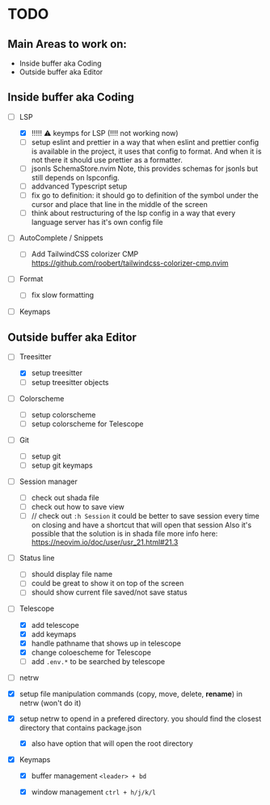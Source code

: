 # TODO

## Main Areas to work on:

- Inside buffer aka Coding
- Outside buffer aka Editor

## Inside buffer aka Coding

- [ ] LSP

  - [x] !!!!! :warning: keymps for LSP (!!!! not working now)
  - [ ] setup eslint and prettier in a way that when eslint and prettier config is available in the project, it uses that config to format. And when it is not there it should use prettier as a formatter.
  - [ ] jsonls SchemaStore.nvim Note, this provides schemas for jsonls but still depends on lspconfig.
  - [ ] addvanced Typescript setup
  - [ ] fix go to definition: it should go to definition of the symbol under the cursor and place that line in the middle of the screen
  - [ ] think about restructuring of the lsp config in a way that every language server has it's own config file

- [ ] AutoComplete / Snippets

  - [ ] Add TailwindCSS colorizer CMP https://github.com/roobert/tailwindcss-colorizer-cmp.nvim

- [ ] Format

  - [ ] fix slow formatting

- [ ] Keymaps

## Outside buffer aka Editor

- [ ] Treesitter

  - [x] setup treesitter
  - [ ] setup treesitter objects

- [ ] Colorscheme

  - [ ] setup colorscheme
  - [ ] setup colorscheme for Telescope

- [ ] Git

  - [ ] setup git
  - [ ] setup git keymaps

- [ ] Session manager

  - [ ] check out shada file
  - [ ] check out how to save view
  - [ ] // check out `:h Session`
        it could be better to save session every time on closing and have a shortcut that will open that session
        Also it's possible that the solution is in shada file
        more info here: https://neovim.io/doc/user/usr_21.html#21.3

- [ ] Status line

  - [ ] should display file name
  - [ ] could be great to show it on top of the screen
  - [ ] should show current file saved/not save status

- [ ] Telescope

  - [x] add telescope
  - [x] add keymaps
  - [x] handle pathname that shows up in telescope
  - [x] change coloescheme for Telescope
  - [ ] add `.env.*` to be searched by telescope

- [ ] netrw
- [x] setup file manipulation commands (copy, move, delete, **rename**) in netrw (won't do it)
- [x] setup netrw to opend in a prefered directory. you should find the closest directory that contains package.json

  - [x] also have option that will open the root directory

- [x] Keymaps
  - [x] buffer management `<leader> + bd`
  - [x] window management `ctrl + h/j/k/l`

